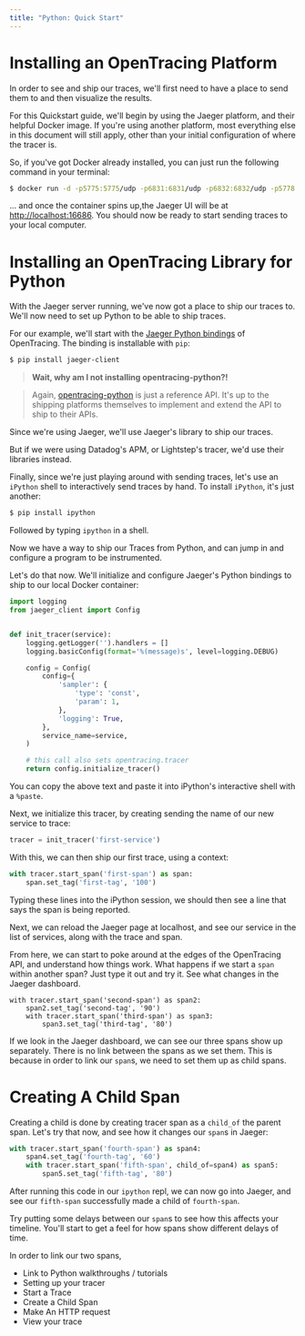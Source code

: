```yaml
---
title: "Python: Quick Start"
---
```


# Installing an OpenTracing Platform

In order to see and ship our traces, we'll first need to have a place to send them to and then visualize the results.

For this Quickstart guide, we'll begin by using the Jaeger platform, and their helpful Docker image. If you're using another platform, most everything else in this document will still apply, other than your initial configuration of where the tracer is.

So, if you've got Docker already installed, you can just run the following command in your terminal:

```bash
$ docker run -d -p5775:5775/udp -p6831:6831/udp -p6832:6832/udp -p5778:5778 -p16686:16686 -p14268:14268 -p9411:9411 jaegertracing/all-in-one:0.8.0
```

... and once the container spins up,the Jaeger UI will be at [http://localhost:16686](http://localhost:16686). You should now be ready to start sending traces to your local computer. 

# Installing an OpenTracing Library for Python

With the Jaeger server running, we've now got a place to ship our traces to. We'll now need to set up Python to be able to ship traces.

For our example, we'll start with the [Jaeger Python bindings](https://github.com/jaegertracing/jaeger-client-python) of OpenTracing. The binding is installable with `pip`:

```bash
$ pip install jaeger-client
```

>**Wait, why am I not installing opentracing-python?!**

>Again, [opentracing-python](https://github.com/opentracing/opentracing-python) is just a reference API. It's up to the shipping platforms themselves to implement and extend the API to ship to their APIs. 

Since we're using Jaeger, we'll use Jaeger's library to ship our traces.

But if we were using Datadog's APM, or Lightstep's tracer, we'd use their libraries instead.

Finally, since we're just playing around with sending traces, let's use an `iPython` shell to interactively send traces by hand. To install `iPython`, it's just another:

```bash
$ pip install ipython
```

Followed by typing `ipython` in a shell.

Now we have a way to ship our Traces from Python, and can jump in and configure a program to be instrumented.

Let's do that now. We'll initialize and configure Jaeger's Python bindings to ship to our local Docker container:

```python
import logging
from jaeger_client import Config


def init_tracer(service):
    logging.getLogger('').handlers = []
    logging.basicConfig(format='%(message)s', level=logging.DEBUG)

    config = Config(
        config={
            'sampler': {
                'type': 'const',
                'param': 1,
            },
            'logging': True,
        },
        service_name=service,
    )

    # this call also sets opentracing.tracer
    return config.initialize_tracer()
```

You can copy the above text and paste it into iPython's interactive shell with a `%paste`.

Next, we initialize this tracer, by creating sending the name of our new service to trace:

```python
tracer = init_tracer('first-service')
```

With this, we can then ship our first trace, using a context:

```python
with tracer.start_span('first-span') as span:
    span.set_tag('first-tag', '100')
```

Typing these lines into the iPython session, we should then see a line that says the span is being reported. 

Next, we can reload the Jaeger page at localhost, and see our service in the list of services, along with the trace and span.

From here, we can start to poke around at the edges of the OpenTracing API, and understand how things work. What happens if we start a `span` within another span? Just type it out and try it. See what changes in the Jaeger dashboard.

```
with tracer.start_span('second-span') as span2:
    span2.set_tag('second-tag', '90')
    with tracer.start_span('third-span') as span3:
        span3.set_tag('third-tag', '80')
```

If we look in the Jaeger dashboard, we can see our three spans show up separately. There is no link between the spans as we set them. This is because in order to link our `span`s, we need to set them up as child spans.

# Creating A Child Span 

Creating a child is done by creating tracer span as a `child_of` the parent span. Let's try that now, and see how it changes our `span`s in Jaeger:

```python
with tracer.start_span('fourth-span') as span4:
    span4.set_tag('fourth-tag', '60')
    with tracer.start_span('fifth-span', child_of=span4) as span5:
        span5.set_tag('fifth-tag', '80')
```

After running this code in our `ipython` repl, we can now go into Jaeger, and see our `fifth-span` successfully made a child of `fourth-span`. 

Try putting some delays between our `span`s to see how this affects your timeline. You'll start to get a feel for how spans show different delays of time.

In order to link our two spans, 
* Link to Python walkthroughs / tutorials
* Setting up your tracer
* Start a Trace
* Create a Child Span
* Make An HTTP request
* View your trace
